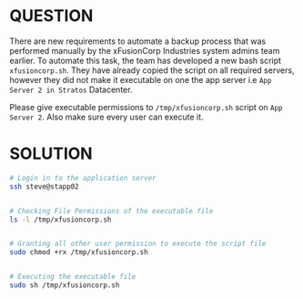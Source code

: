 # QUESTION

There are new requirements to automate a backup process that was performed manually by the xFusionCorp Industries system admins team earlier. To automate this task, the team has developed a new bash script `xfusioncorp.sh`. They have already copied the script on all required servers, however they did not make it executable on one the app server i.e `App Server 2 in Stratos` Datacenter.

Please give executable permissions to `/tmp/xfusioncorp.sh` script on `App Server 2`. Also make sure every user can execute it.

# SOLUTION

```bash
# Login in to the application server
ssh steve@stapp02


# Checking File Permissions of the executable file
ls -l /tmp/xfusioncorp.sh


# Granting all other user permission to execute the script file
sudo chmod +rx /tmp/xfusioncorp.sh


# Executing the executable file
sudo sh /tmp/xfusioncorp.sh
```
